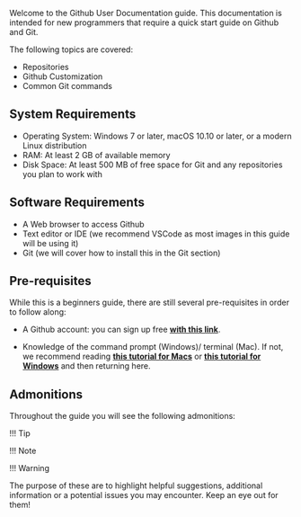 

Welcome to the Github User Documentation guide. This documentation is intended for new programmers that require a quick start guide on Github and Git.

The following topics are covered:

- Repositories 
- Github Customization 
- Common Git commands

## System Requirements

- Operating System: Windows 7 or later, macOS 10.10 or later, or a modern Linux distribution
- RAM: At least 2 GB of available memory
- Disk Space: At least 500 MB of free space for Git and any repositories you plan to work with

## Software Requirements 

- A Web browser to access Github
- Text editor or IDE (we recommend VSCode as most images in this guide will be using it)
- Git (we will cover how to install this in the Git section)

## Pre-requisites 

While this is a beginners guide, there are still several pre-requisites in order to follow along:

- A Github account: you can sign up free [**with this link**](https://github.com/join).

- Knowledge of the command prompt (Windows)/ terminal (Mac). If not, we recommend reading [**this tutorial for Macs**](https://support.apple.com/en-ca/guide/terminal/welcome/mac) or [**this tutorial for Windows**](https://www.freecodecamp.org/news/command-line-commands-cli-tutorial/) and then returning here.

## Admonitions

Throughout the guide you will see the following admonitions:

!!! Tip

!!! Note

!!! Warning

The purpose of these are to highlight helpful suggestions, additional information or a potential issues you may encounter. Keep an eye out for them!